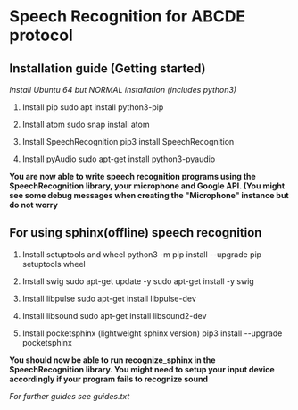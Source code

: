 # Speech Recognition for ABCDE protocol

## Installation guide (Getting started)

*Install Ubuntu 64 but NORMAL installation (includes python3)*

1. Install pip
sudo apt install python3-pip

2. Install atom
sudo snap install atom

3. Install SpeechRecognition
pip3 install SpeechRecognition

4. Install pyAudio
sudo apt-get install python3-pyaudio

**You are now able to write speech recognition programs using the SpeechRecognition library, your microphone and Google API. (You might see some debug messages when creating the "Microphone" instance but do not worry**

## For using sphinx(offline) speech recognition

1. Install setuptools and wheel
python3 -m pip install --upgrade pip setuptools wheel

2. Install swig
sudo apt-get update -y
sudo apt-get install -y swig

3. Install libpulse
sudo apt-get install libpulse-dev

4. Install libsound
sudo apt-get install libsound2-dev

5. Install pocketsphinx (lightweight sphinx version)
pip3 install --upgrade pocketsphinx

**You should now be able to run recognize_sphinx in the SpeechRecognition library. You might need to setup your input device accordingly if your program fails to recognize sound**

*For further guides see guides.txt*
